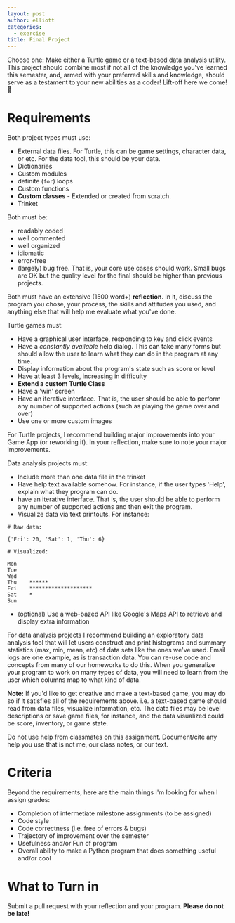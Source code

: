 ```yaml
---
layout: post
author: elliott
categories:
  - exercise
title: Final Project
---
```


Choose one: Make either a Turtle game or a text-based data analysis utility.  This project should combine
most if not all of the knowledge you've learned this semester, and, armed with your preferred skills and knowledge,
should serve as a testament to your new abilities as a coder!  Lift-off here we come! :rocket:

# Requirements

Both project types must use:

- External data files.  For Turtle, this can be game settings, character data, or etc.  For the data tool, this should be your data.
- Dictionaries
- Custom modules
- definite (`for`) loops
- Custom functions
- **Custom classes** - Extended or created from scratch.
- Trinket

Both must be:

- readably coded
- well commented
- well organized
- idiomatic
- error-free
- (largely) bug free.  That is, your core use cases should work.  Small bugs are OK but the quality level for the final should be higher than previous projects.


Both must have an extensive (1500 word+) **reflection**.  In it, discuss the program you chose, your process, the skills and attitudes you used, and anything
else that will help me evaluate what you've done.

Turtle games must:

- Have a graphical user interface, responding to key and click events
- Have a *constantly available* help dialog.  This can take many forms but should allow the user to learn what they can do in the program at any time.
- Display information about the program's state such as score or level
- Have at least 3 levels, increasing in difficulty
- **Extend a custom Turtle Class**
- Have a 'win' screen
- Have an iterative interface.  That is, the user should be able to perform any number of supported actions (such as playing the game over and over)
- Use one or more custom images

For Turtle projects, I recommend building major improvements into your Game App (or reworking it).  In your reflection, make sure to note your major improvements.

Data analysis projects must:

- Include more than one data file in the trinket
- Have help text available somehow.  For instance, if the user types 'Help', explain what they program can do.
- have an iterative interface.  That is, the user should be able to perform any number of supported actions and then exit the program.
- Visualize data via text printouts.  For instance:

```
# Raw data:

{'Fri': 20, 'Sat': 1, 'Thu': 6}

# Visualized:

Mon
Tue
Wed
Thu    ******
Fri    ********************
Sat    *
Sun
```

- (optional) Use a web-bazed API like Google's Maps API to retrieve and display extra information

For data analysis projects I recommend building an exploratory data analysis tool that will let users
construct and print histograms and summary statistics (max, min, mean, etc)
of data sets like the ones we've used.  Email logs are one example, as is transaction data.  You can re-use code and concepts
from many of our homeworks to do this.  When you generalize your program to work on many types of data, you will need
to learn from the user which columns map to what kind of data.

**Note:** If you'd like to get creative and make a text-based game, you may do so if it satisfies all of the requirements above.  i.e. a text-based game should read from data files, visualize information, etc.  The data files may be level descriptions or save game files, for instance, and the data visualized could be score, inventory, or game state.

Do not use help from classmates on this assignment.  Document/cite any help you use that is not me, our class notes, or our text.

# Criteria

Beyond the requirements, here are the main things I'm looking for when I assign grades:

- Completion of intermetiate milestone assignments (to be assigned)
- Code style
- Code correctness (i.e. free of errors & bugs)
- Trajectory of improvement over the semester
- Usefulness and/or Fun of program
- Overall ability to make a Python program that does something useful and/or cool

# What to Turn in

Submit a pull request with your reflection and your program.  **Please do not be late!**